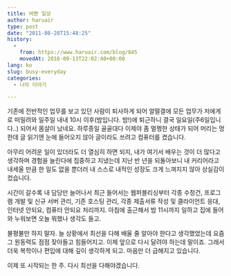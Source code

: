 ```yaml
---
title: 바쁜 일상
author: haruair
type: post
date: "2011-08-28T15:48:25"
history:
  - 
    from: https://www.haruair.com/blog/845
    movedAt: 2018-09-13T22:02:40+00:00
lang: ko
slug: busy-everyday
categories:
  - 나의 이야기

---
```

기존에 전반적인 업무를 보고 있던 사람이 퇴사하게 되어 얼떨결에 모든 업무가 저에게로 떠밀려와 일주일 내내 10시 이후(밤입니다. 밤!)에 퇴근하니 결국 일요일(주6일입니다..) 되어서 몸살이 났네요. 하루종일 골골대다 이제야 좀 멀쩡한 상태가 되어 머리는 멍한데 글 읽기엔 눈에 들어오지 않아 글이라도 쓰려고 컴퓨터를 켰습니다.

아무리 어려운 일이 있더라도 더 열심히 하면 되지, 내가 여기서 배우는 것이 더 많다고 생각하며 경험을 늘린다에 집중하고 지냈는데 지난 반 년을 되돌아보니 내 커리어라고 내세울 만큼 한 일도 없을 뿐더러 내 스스로 내적인 성장도 크게 느껴지지 않아 상실감이 컸습니다.

시간이 갈수록 내 담당만 늘어나서 최근 들어서는 웹퍼블리싱부터 각종 수정건, 프로그램 개발 및 신규 서버 관리, 기존 호스팅 관리, 각종 제출서류 작성 및 클라이언트 응대, 인터넷 안되요, 컴퓨터 안되요 처리까지. 아침에 출근해서 밤 11시까지 일하고 집에 들어와 누워보면 오늘 뭐했나 생각도 들고.

불평불만 하지 말자. 늘 상황에서 최선을 다해 배울 줄 알아야 한다고 생각했었는데 요즘 그 원동력도 점점 잦아들고 힘들어지고. 이제 앞으로 다시 달려야 하는데 말이죠. 그래서 더욱 복학이나 편입에 대해 깊이 생각하게 되고. 마음만 더 급해지고 있습니다.

이제 또 시작되는 한 주. 다시 최선을 다해야겠습니다.